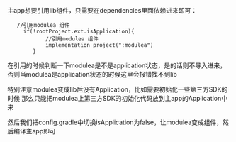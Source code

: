 主app想要引用lib组件，只需要在dependencies里面依赖进来即可：
```
   //引用modulea 组件
     if(!rootProject.ext.isApplication){
            //引用modulea 组件
            implementation project(":modulea")
        }
```
在引用的时候判断一下modulea是不是application状态，是的话则不导入进来，否则当modulea是application状态的时候这里会报错找不到lib

特别注意modulea变成lib后没有Application，比如需要初始化一些第三方SDK的时候
那么只能把modulea上第三方SDK的初始化代码放到主app的Application中来

然后我们把config.gradle中切换isApplication为false，让modulea变成组件，然后编译主app即可
